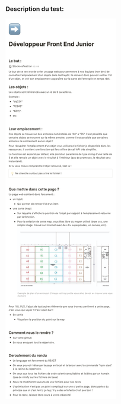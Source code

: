 ### Description du test:
![image](https://github.com/NicolasBugdaci/lockatoss/blob/master/src/img/Description.png?raw=true)
